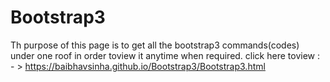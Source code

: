 # Bootstrap3
Th purpose of this page is to get all the bootstrap3 commands(codes) under one roof in order toview it anytime when required.
click here toview : - >  https://baibhavsinha.github.io/Bootstrap3/Bootstrap3.html
